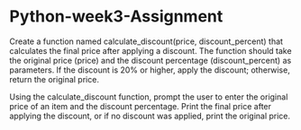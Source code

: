 # Python-week3-Assignment
Create a function named calculate_discount(price, discount_percent) that calculates the final price after applying a discount. The function should take the original price (price) and the discount percentage (discount_percent) as parameters. If the discount is 20% or higher, apply the discount; otherwise, return the original price.


Using the calculate_discount function, prompt the user to enter the original price of an item and the discount percentage. Print the final price after applying the discount, or if no discount was applied, print the original price.

